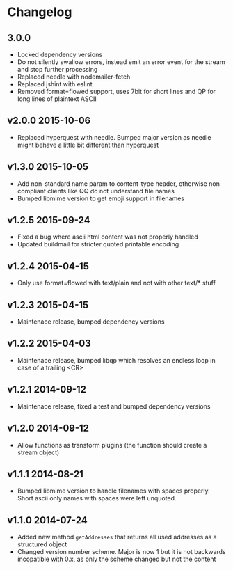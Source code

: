 # Changelog

## 3.0.0

  * Locked dependency versions
  * Do not silently swallow errors, instead emit an error event for the stream and stop further processing
  * Replaced needle with nodemailer-fetch
  * Replaced jshint with eslint
  * Removed format=flowed support, uses 7bit for short lines and QP for long lines of plaintext ASCII

## v2.0.0 2015-10-06

  * Replaced hyperquest with needle. Bumped major version as needle might behave a little bit different than hyperquest

## v1.3.0 2015-10-05

  * Add non-standard name param to content-type header, otherwise non compliant clients like QQ do not understand file names
  * Bumped libmime version to get emoji support in filenames

## v1.2.5 2015-09-24

  * Fixed a bug where ascii html content was not properly handled
  * Updated buildmail for stricter quoted printable encoding

## v1.2.4 2015-04-15

  * Only use format=flowed with text/plain and not with other text/* stuff

## v1.2.3 2015-04-15

  * Maintenace release, bumped dependency versions

## v1.2.2 2015-04-03

  * Maintenace release, bumped libqp which resolves an endless loop in case of a trailing &lt;CR&gt;

## v1.2.1 2014-09-12

  * Maintenace release, fixed a test and bumped dependency versions

## v1.2.0 2014-09-12

  * Allow functions as transform plugins (the function should create a stream object)

## v1.1.1 2014-08-21

  * Bumped libmime version to handle filenames with spaces properly. Short ascii only names with spaces were left unquoted.

## v1.1.0 2014-07-24

  * Added new method `getAddresses` that returns all used addresses as a structured object
  * Changed version number scheme. Major is now 1 but it is not backwards incopatible with 0.x, as only the scheme changed but not the content
